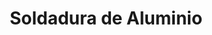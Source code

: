 ---
title: "Soldadura de Aluminio"
url: /uyuni/soldadura-de-aluminio/
shop: reparación de automóviles
---